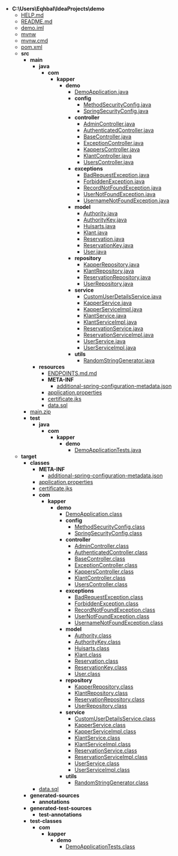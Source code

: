 - __C:\\Users\\Eqhbal\\IdeaProjects\\demo__
   - [HELP.md](HELP.md)
   - [README.md](README.md)
   - [demo.iml](demo.iml)
   - [mvnw](mvnw)
   - [mvnw.cmd](mvnw.cmd)
   - [pom.xml](pom.xml)
   - __src__
     - __main__
       - __java__
         - __com__
           - __kapper__
             - __demo__
               - [DemoApplication.java](src/main/java/com/huisarts/demo/DemoApplication.java)
               - __config__
                 - [MethodSecurityConfig.java](src/main/java/com/huisarts/demo/config/MethodSecurityConfig.java)
                 - [SpringSecurityConfig.java](src/main/java/com/huisarts/demo/config/SpringSecurityConfig.java)
               - __controller__
                 - [AdminController.java](src/main/java/com/huisarts/demo/controller/AdminController.java)
                 - [AuthenticatedController.java](src/main/java/com/huisarts/demo/controller/AuthenticatedController.java)
                 - [BaseController.java](src/main/java/com/huisarts/demo/controller/BaseController.java)
                 - [ExceptionController.java](src/main/java/com/huisarts/demo/controller/ExceptionController.java)
                 - [KappersController.java](src/main/java/com/huisarts/demo/controller/KappersController.java)
                 - [KlantController.java](src/main/java/com/huisarts/demo/controller/KlantController.java)
                 - [UsersController.java](src/main/java/com/huisarts/demo/controller/UsersController.java)
               - __exceptions__
                 - [BadRequestException.java](src/main/java/com/huisarts/demo/exceptions/BadRequestException.java)
                 - [ForbiddenException.java](src/main/java/com/huisarts/demo/exceptions/ForbiddenException.java)
                 - [RecordNotFoundException.java](src/main/java/com/huisarts/demo/exceptions/RecordNotFoundException.java)
                 - [UserNotFoundException.java](src/main/java/com/huisarts/demo/exceptions/UserNotFoundException.java)
                 - [UsernameNotFoundException.java](src/main/java/com/huisarts/demo/exceptions/UsernameNotFoundException.java)
               - __model__
                 - [Authority.java](src/main/java/com/huisarts/demo/model/Authority.java)
                 - [AuthorityKey.java](src/main/java/com/huisarts/demo/model/AuthorityKey.java)
                 - [Huisarts.java](src/main/java/com/huisarts/demo/model/Huisarts.java)
                 - [Klant.java](src/main/java/com/huisarts/demo/model/Klant.java)
                 - [Reservation.java](src/main/java/com/huisarts/demo/model/Reservation.java)
                 - [ReservationKey.java](src/main/java/com/huisarts/demo/model/ReservationKey.java)
                 - [User.java](src/main/java/com/huisarts/demo/model/User.java)
               - __repository__
                 - [KapperRepository.java](src/main/java/com/huisarts/demo/repository/KapperRepository.java)
                 - [KlantRepository.java](src/main/java/com/huisarts/demo/repository/KlantRepository.java)
                 - [ReservationRepository.java](src/main/java/com/huisarts/demo/repository/ReservationRepository.java)
                 - [UserRepository.java](src/main/java/com/huisarts/demo/repository/UserRepository.java)
               - __service__
                 - [CustomUserDetailsService.java](src/main/java/com/huisarts/demo/service/CustomUserDetailsService.java)
                 - [KapperService.java](src/main/java/com/huisarts/demo/service/KapperService.java)
                 - [KapperServiceImpl.java](src/main/java/com/huisarts/demo/service/KapperServiceImpl.java)
                 - [KlantService.java](src/main/java/com/huisarts/demo/service/KlantService.java)
                 - [KlantServiceImpl.java](src/main/java/com/huisarts/demo/service/KlantServiceImpl.java)
                 - [ReservationService.java](src/main/java/com/huisarts/demo/service/ReservationService.java)
                 - [ReservationServiceImpl.java](src/main/java/com/huisarts/demo/service/ReservationServiceImpl.java)
                 - [UserService.java](src/main/java/com/huisarts/demo/service/UserService.java)
                 - [UserServiceImpl.java](src/main/java/com/huisarts/demo/service/UserServiceImpl.java)
               - __utils__
                 - [RandomStringGenerator.java](src/main/java/com/huisarts/demo/utils/RandomStringGenerator.java)
       - __resources__
         - [ENDPOINTS.md.md](src/main/resources/ENDPOINTS.md.md)
         - __META\-INF__
           - [additional\-spring\-configuration\-metadata.json](src/main/resources/META-INF/additional-spring-configuration-metadata.json)
         - [application.properties](src/main/resources/application.properties)
         - [certificate.jks](src/main/resources/certificate.jks)
         - [data.sql](src/main/resources/data.sql)
     - [main.zip](src/main.zip)
     - __test__
       - __java__
         - __com__
           - __kapper__
             - __demo__
               - [DemoApplicationTests.java](src/test/java/com/huisarts/demo/DemoApplicationTests.java)
   - __target__
     - __classes__
       - __META\-INF__
         - [additional\-spring\-configuration\-metadata.json](target/classes/META-INF/additional-spring-configuration-metadata.json)
       - [application.properties](target/classes/application.properties)
       - [certificate.jks](target/classes/certificate.jks)
       - __com__
         - __kapper__
           - __demo__
             - [DemoApplication.class](target/classes/com/huisarts/demo/DemoApplication.class)
             - __config__
               - [MethodSecurityConfig.class](target/classes/com/huisarts/demo/config/MethodSecurityConfig.class)
               - [SpringSecurityConfig.class](target/classes/com/huisarts/demo/config/SpringSecurityConfig.class)
             - __controller__
               - [AdminController.class](target/classes/com/huisarts/demo/controller/AdminController.class)
               - [AuthenticatedController.class](target/classes/com/huisarts/demo/controller/AuthenticatedController.class)
               - [BaseController.class](target/classes/com/huisarts/demo/controller/BaseController.class)
               - [ExceptionController.class](target/classes/com/huisarts/demo/controller/ExceptionController.class)
               - [KappersController.class](target/classes/com/huisarts/demo/controller/KappersController.class)
               - [KlantController.class](target/classes/com/huisarts/demo/controller/KlantController.class)
               - [UsersController.class](target/classes/com/huisarts/demo/controller/UsersController.class)
             - __exceptions__
               - [BadRequestException.class](target/classes/com/huisarts/demo/exceptions/BadRequestException.class)
               - [ForbiddenException.class](target/classes/com/huisarts/demo/exceptions/ForbiddenException.class)
               - [RecordNotFoundException.class](target/classes/com/huisarts/demo/exceptions/RecordNotFoundException.class)
               - [UserNotFoundException.class](target/classes/com/huisarts/demo/exceptions/UserNotFoundException.class)
               - [UsernameNotFoundException.class](target/classes/com/huisarts/demo/exceptions/UsernameNotFoundException.class)
             - __model__
               - [Authority.class](target/classes/com/huisarts/demo/model/Authority.class)
               - [AuthorityKey.class](target/classes/com/huisarts/demo/model/AuthorityKey.class)
               - [Huisarts.class](target/classes/com/huisarts/demo/model/Huisarts.class)
               - [Klant.class](target/classes/com/huisarts/demo/model/Klant.class)
               - [Reservation.class](target/classes/com/huisarts/demo/model/Reservation.class)
               - [ReservationKey.class](target/classes/com/huisarts/demo/model/ReservationKey.class)
               - [User.class](target/classes/com/huisarts/demo/model/User.class)
             - __repository__
               - [KapperRepository.class](target/classes/com/huisarts/demo/repository/KapperRepository.class)
               - [KlantRepository.class](target/classes/com/huisarts/demo/repository/KlantRepository.class)
               - [ReservationRepository.class](target/classes/com/huisarts/demo/repository/ReservationRepository.class)
               - [UserRepository.class](target/classes/com/huisarts/demo/repository/UserRepository.class)
             - __service__
               - [CustomUserDetailsService.class](target/classes/com/huisarts/demo/service/CustomUserDetailsService.class)
               - [KapperService.class](target/classes/com/huisarts/demo/service/KapperService.class)
               - [KapperServiceImpl.class](target/classes/com/huisarts/demo/service/KapperServiceImpl.class)
               - [KlantService.class](target/classes/com/huisarts/demo/service/KlantService.class)
               - [KlantServiceImpl.class](target/classes/com/huisarts/demo/service/KlantServiceImpl.class)
               - [ReservationService.class](target/classes/com/huisarts/demo/service/ReservationService.class)
               - [ReservationServiceImpl.class](target/classes/com/huisarts/demo/service/ReservationServiceImpl.class)
               - [UserService.class](target/classes/com/huisarts/demo/service/UserService.class)
               - [UserServiceImpl.class](target/classes/com/huisarts/demo/service/UserServiceImpl.class)
             - __utils__
               - [RandomStringGenerator.class](target/classes/com/huisarts/demo/utils/RandomStringGenerator.class)
       - [data.sql](target/classes/data.sql)
     - __generated\-sources__
       - __annotations__
     - __generated\-test\-sources__
       - __test\-annotations__
     - __test\-classes__
       - __com__
         - __kapper__
           - __demo__
             - [DemoApplicationTests.class](target/test-classes/com/huisarts/demo/DemoApplicationTests.class)

